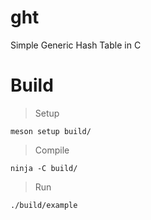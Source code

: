 # ght
Simple Generic Hash Table in C

# Build
> Setup
```
meson setup build/
```
> Compile
```
ninja -C build/
```
> Run
```
./build/example
```
